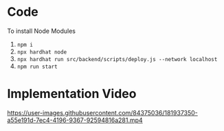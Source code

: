 # Code
To install Node Modules
1. `npm i`
2. `npx hardhat node`
3. `npx hardhat run src/backend/scripts/deploy.js --network localhost`
4. `npm run start`

# Implementation Video

https://user-images.githubusercontent.com/84375036/181937350-a55e191d-7ec4-4196-9367-92594816a281.mp4

